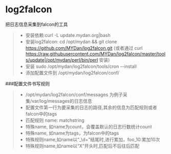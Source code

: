 # log2falcon

把日志信息采集到falcon的工具

> * 安装依赖:curl -L update.mydan.org|bash
> * 安装log2falcon: cd /opt/mydan && git clone https://github.com/MYDan/log2falcon.git (或者通过 curl https://raw.githubusercontent.com/MYDan/log2falcon/master/tools/update|/opt/mydan/perl/bin/perl 安装)
> * 安装 sudo /opt/mydan/log2falcon/tools/cron --install
> * 添加配置文件到 /opt/mydan/log2falcon/conf/

###配置文件书写规则
> * /opt/mydan/log2falcon/conf/messages 为例子采集/var/log/messages的日志信息
> * 配置文件第一行为要采集的日志的路径,其余的信息为匹配规则或者falcon中的tags
> * 匹配规则 name: matchstring 
> * 特殊name, 如name为count，会覆盖默认的日志行数统计count
> * 特殊name, 如name为tags，为falcon中的tags
> * 特殊规则name,如name以“_\d+”结尾时,进行累加，foo_10:累加10次
> * 特殊规则name,如name以“X”开头时,匹配后不后往后匹配
